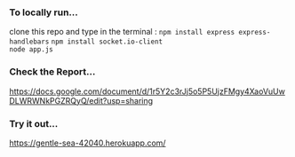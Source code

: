 ### To locally run...
clone this repo and type in the terminal : 
`npm install express express-handlebars`
`npm install socket.io-client`   
`node app.js`

### Check the Report...
https://docs.google.com/document/d/1r5Y2c3rJj5o5P5UjzFMgy4XaoVuUwDLWRWNkPGZRQyQ/edit?usp=sharing

### Try it out... 
https://gentle-sea-42040.herokuapp.com/
